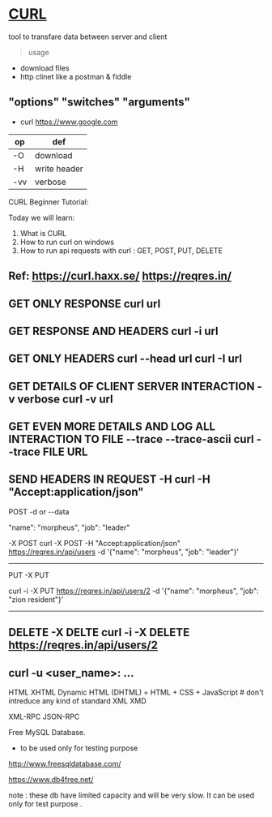 [CURL](https://www.curl.org)
============================
tool to transfare data between server and client

> usage
- download files
- http clinet like a postman & fiddle




"options" "switches" "arguments"
---------------------------------
- curl https://www.google.com

op | def
---|----------
-O | download
-H | write header
-vv| verbose



CURL Beginner Tutorial:

Today we will learn:
1. What is CURL
2. How to run curl on windows
3. How to run api requests with curl : GET, POST, PUT, DELETE

Ref:
https://curl.haxx.se/
https://reqres.in/
--------------------------------------------------------------------------------------------
GET ONLY RESPONSE
curl url
--------------------------------------------------------------------------------------------
GET RESPONSE AND HEADERS
curl -i url
--------------------------------------------------------------------------------------------
GET ONLY HEADERS
curl --head url
curl -I url
--------------------------------------------------------------------------------------------
GET DETAILS OF CLIENT SERVER INTERACTION
-v verbose
curl -v url
--------------------------------------------------------------------------------------------
GET EVEN MORE DETAILS AND LOG ALL INTERACTION TO FILE
--trace
--trace-ascii
curl --trace FILE URL
--------------------------------------------------------------------------------------------
SEND HEADERS IN REQUEST
-H
curl -H "Accept:application/json"
--------------------------------------------------------------------------------------------
POST
-d or --data

 "name": "morpheus",
    "job": "leader"

-X POST 
curl -X POST -H "Accept:application/json" https://reqres.in/api/users -d '{"name": "morpheus", "job": "leader"}'


--------------------------------------------------------------------------------------------
PUT
-X PUT

curl -i -X PUT https://reqres.in/api/users/2 -d '{"name": "morpheus", "job": "zion resident"}'

--------------------------------------------------------------------------------------------
DELETE
-X DELTE
curl -i -X DELETE https://reqres.in/api/users/2
--------------------------------------------------------------------------------------------
curl -u <user_name>:<password> ... <URL>
--------------------------------------------------------------------------------------------

HTML
XHTML
Dynamic HTML (DHTML) = HTML + CSS + JavaScript # don't intreduce any kind of standard
XML
XMD

XML-RPC
JSON-RPC


Free MySQL Database.
- to be used only for testing purpose

http://www.freesqldatabase.com/

https://www.db4free.net/

note : these db have limited capacity and will be very slow. It can be used only for test purpose .
